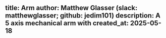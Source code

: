 title: Arm
author: Matthew Glasser (slack: matthewglasser; github: jedim101)
description: A 5 axis mechanical arm with
created_at: 2025-05-18
---
